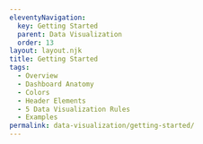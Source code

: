 ```yaml
---
eleventyNavigation:
  key: Getting Started
  parent: Data Visualization
  order: 13
layout: layout.njk
title: Getting Started
tags:
  - Overview
  - Dashboard Anatomy
  - Colors
  - Header Elements
  - 5 Data Visualization Rules
  - Examples
permalink: data-visualization/getting-started/
---
```


<docs-iframe src="/../data-visualization"></docs-iframe>
